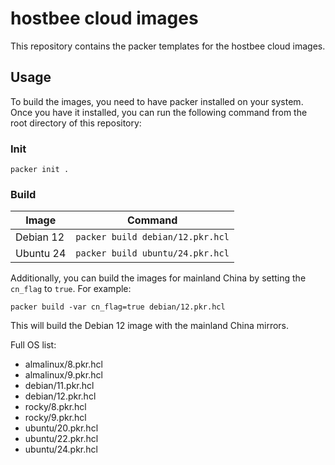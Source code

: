 # hostbee cloud images
This repository contains the packer templates for the hostbee cloud images.

## Usage
To build the images, you need to have packer installed on your system. Once you have it installed, you can run the following command from the root directory of this repository:

### Init

```
packer init .
```

### Build

|   Image   |             Command              |
|  -------  |            ---------             |
| Debian 12 | `packer build debian/12.pkr.hcl` |
| Ubuntu 24 | `packer build ubuntu/24.pkr.hcl` |

Additionally, you can build the images for mainland China by setting the `cn_flag` to `true`. For example:

```
packer build -var cn_flag=true debian/12.pkr.hcl
```

This will build the Debian 12 image with the mainland China mirrors.

Full OS list:
- almalinux/8.pkr.hcl
- almalinux/9.pkr.hcl
- debian/11.pkr.hcl
- debian/12.pkr.hcl
- rocky/8.pkr.hcl
- rocky/9.pkr.hcl
- ubuntu/20.pkr.hcl
- ubuntu/22.pkr.hcl
- ubuntu/24.pkr.hcl

